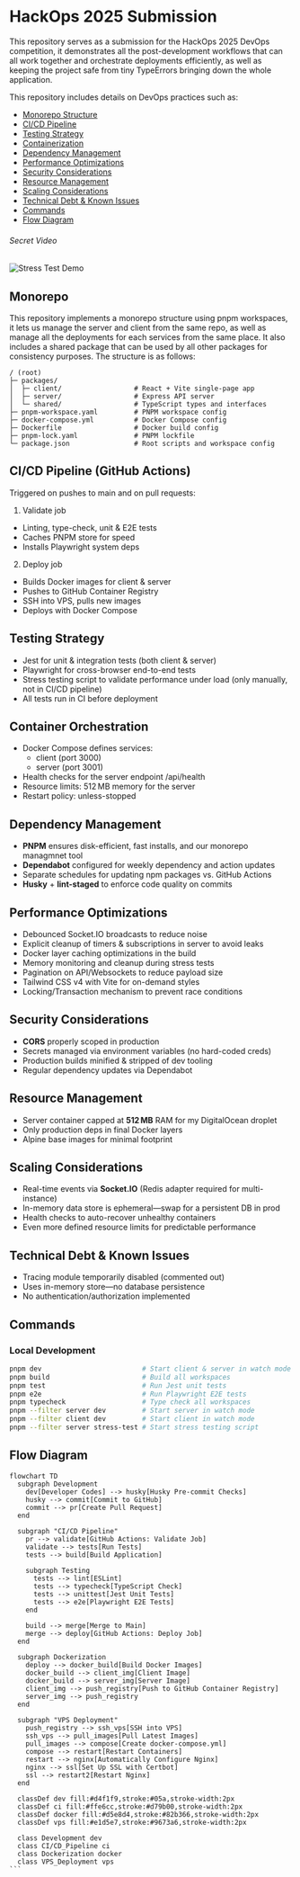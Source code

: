 # HackOps 2025 Submission

This repository serves as a submission for the HackOps 2025 DevOps competition, it demonstrates all the post-development workflows that can all work together and orchestrate deployments efficiently, as well as keeping the project safe from tiny TypeErrors bringing down the whole application.

This repository includes details on DevOps practices such as:

- [Monorepo Structure](#monorepo)
- [CI/CD Pipeline](#cicd-pipeline-github-actions)
- [Testing Strategy](#testing-strategy)
- [Containerization](#container-orchestration)
- [Dependency Management](#dependency-management)
- [Performance Optimizations](#performance-optimizations)
- [Security Considerations](#security-considerations)
- [Resource Management](#resource-management)
- [Scaling Considerations](#scaling-considerations)
- [Technical Debt & Known Issues](#technical-debt--known-issues)
- [Commands](#commands)
- [Flow Diagram](#flow-diagram)

###### Secret Video
![Stress Test Demo](https://6wr7xxkh2e.ufs.sh/f/RJiIbUwuAUdpR7URmZwuAUdp3h0qv9oweiSnHKf2rB8XaszT)


## Monorepo

This repository implements a monorepo structure using pnpm workspaces, it lets us manage the server and client from the same repo, as well as manage all the deployments for each services from the same place. It also includes a shared package that can be used by all other packages for consistency purposes. The structure is as follows:

```tree
/ (root)
├─ packages/
│  ├─ client/                  # React + Vite single-page app
│  ├─ server/                  # Express API server
│  └─ shared/                  # TypeScript types and interfaces
├─ pnpm-workspace.yaml         # PNPM workspace config
├─ docker-compose.yml          # Docker Compose config
├─ Dockerfile                  # Docker build config
├─ pnpm-lock.yaml              # PNPM lockfile
└─ package.json                # Root scripts and workspace config
```

## CI/CD Pipeline (GitHub Actions)

Triggered on pushes to main and on pull requests:

1. Validate job

- Linting, type-check, unit & E2E tests
- Caches PNPM store for speed
- Installs Playwright system deps

2. Deploy job

- Builds Docker images for client & server
- Pushes to GitHub Container Registry
- SSH into VPS, pulls new images
- Deploys with Docker Compose

## Testing Strategy

- Jest for unit & integration tests (both client & server)
- Playwright for cross-browser end-to-end tests
- Stress testing script to validate performance under load (only manually, not in CI/CD pipeline)
- All tests run in CI before deployment

## Container Orchestration

- Docker Compose defines services:
  - client (port 3000)
  - server (port 3001)
- Health checks for the server endpoint /api/health
- Resource limits: 512 MB memory for the server
- Restart policy: unless-stopped

## Dependency Management

- **PNPM** ensures disk-efficient, fast installs, and our monorepo managmnet tool
- **Dependabot** configured for weekly dependency and action updates
- Separate schedules for updating npm packages vs. GitHub Actions
- **Husky** + **lint-staged** to enforce code quality on commits

## Performance Optimizations

- Debounced Socket.IO broadcasts to reduce noise
- Explicit cleanup of timers & subscriptions in server to avoid leaks
- Docker layer caching optimizations in the build
- Memory monitoring and cleanup during stress tests
- Pagination on API/Websockets to reduce payload size
- Tailwind CSS v4 with Vite for on-demand styles
- Locking/Transaction mechanism to prevent race conditions

## Security Considerations

- **CORS** properly scoped in production
- Secrets managed via environment variables (no hard-coded creds)
- Production builds minified & stripped of dev tooling
- Regular dependency updates via Dependabot

## Resource Management

- Server container capped at **512 MB** RAM for my DigitalOcean droplet
- Only production deps in final Docker layers
- Alpine base images for minimal footprint

## Scaling Considerations

- Real-time events via **Socket.IO** (Redis adapter required for multi-instance)
- In-memory data store is ephemeral—swap for a persistent DB in prod
- Health checks to auto-recover unhealthy containers
- Even more defined resource limits for predictable performance

## Technical Debt & Known Issues

- Tracing module temporarily disabled (commented out)
- Uses in-memory store—no database persistence
- No authentication/authorization implemented

## Commands

### Local Development

```bash
pnpm dev                         # Start client & server in watch mode
pnpm build                       # Build all workspaces
pnpm test                        # Run Jest unit tests
pnpm e2e                         # Run Playwright E2E tests
pnpm typecheck                   # Type check all workspaces
pnpm --filter server dev         # Start server in watch mode
pnpm --filter client dev         # Start client in watch mode
pnpm --filter server stress-test # Start stress testing script
```

## Flow Diagram

````mermaid
flowchart TD
  subgraph Development
    dev[Developer Codes] --> husky[Husky Pre-commit Checks]
    husky --> commit[Commit to GitHub]
    commit --> pr[Create Pull Request]
  end

  subgraph "CI/CD Pipeline"
    pr --> validate[GitHub Actions: Validate Job]
    validate --> tests[Run Tests]
    tests --> build[Build Application]

    subgraph Testing
      tests --> lint[ESLint]
      tests --> typecheck[TypeScript Check]
      tests --> unittest[Jest Unit Tests]
      tests --> e2e[Playwright E2E Tests]
    end

    build --> merge[Merge to Main]
    merge --> deploy[GitHub Actions: Deploy Job]
  end

  subgraph Dockerization
    deploy --> docker_build[Build Docker Images]
    docker_build --> client_img[Client Image]
    docker_build --> server_img[Server Image]
    client_img --> push_registry[Push to GitHub Container Registry]
    server_img --> push_registry
  end

  subgraph "VPS Deployment"
    push_registry --> ssh_vps[SSH into VPS]
    ssh_vps --> pull_images[Pull Latest Images]
    pull_images --> compose[Create docker-compose.yml]
    compose --> restart[Restart Containers]
    restart --> nginx[Automatically Configure Nginx]
    nginx --> ssl[Set Up SSL with Certbot]
    ssl --> restart2[Restart Nginx]
  end

  classDef dev fill:#d4f1f9,stroke:#05a,stroke-width:2px
  classDef ci fill:#ffe6cc,stroke:#d79b00,stroke-width:2px
  classDef docker fill:#d5e8d4,stroke:#82b366,stroke-width:2px
  classDef vps fill:#e1d5e7,stroke:#9673a6,stroke-width:2px

  class Development dev
  class CI/CD_Pipeline ci
  class Dockerization docker
  class VPS_Deployment vps
```
